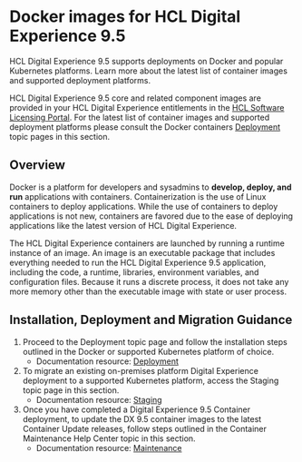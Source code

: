 # Docker images for HCL Digital Experience 9.5

HCL Digital Experience 9.5 supports deployments on Docker and popular Kubernetes platforms. Learn more about the latest list of container images and supported deployment platforms.

HCL Digital Experience 9.5 core and related component images are provided in your HCL Digital Experience entitlements in the [HCL Software Licensing Portal](https://www.hcltech.com/software/support/release). For the latest list of container images and supported deployment platforms please consult the Docker containers [Deployment](../kubernetes/docker.md) topic pages in this section.

## Overview

Docker is a platform for developers and sysadmins to **develop, deploy, and run** applications with containers. Containerization is the use of Linux containers to deploy applications. While the use of containers to deploy applications is not new, containers are favored due to the ease of deploying applications like the latest version of HCL Digital Experience.

The HCL Digital Experience containers are launched by running a runtime instance of an image. An image is an executable package that includes everything needed to run the HCL Digital Experience 9.5 application, including the code, a runtime, libraries, environment variables, and configuration files. Because it runs a discrete process, it does not take any more memory other than the executable image with state or user process.

## Installation, Deployment and Migration Guidance

1.  Proceed to the Deployment topic page and follow the installation steps outlined in the Docker or supported Kubernetes platform of choice.
    -   Documentation resource: [Deployment](../docker-compose/docker_image_deployment.md)
2.  To migrate an existing on-premises platform Digital Experience deployment to a supported Kubernetes platform, access the Staging topic page in this section.
    -   Documentation resource: [Staging](https://help.hcltechsw.com/digital-experience/9.5/containerization/container_staging.html)<!-- (../containerization/container_staging.md) -->
3.  Once you have completed a Digital Experience 9.5 Container deployment, to update the DX 9.5 container images to the latest Container Update releases, follow steps outlined in the Container Maintenance Help Center topic in this section.
    -   Documentation resource: [Maintenance](https://help.hcltechsw.com/digital-experience/9.5/containerization/maintenance.html)<!-- (../containerization/maintenance.md) -->

<!-- ???info "Related information:"
    - [Maintenance](../containerization/maintenance.md)
    - [Staging](../containerization/container_staging.md) -->